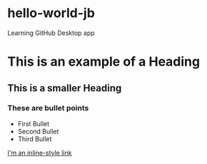 # hello-world-jb
Learning GitHub Desktop app


# This is an example of a Heading

## This is a smaller Heading

### These are bullet points
* First Bullet 
* Second Bullet
* Third Bullet

[I'm an inline-style link](https://github.com/adam-p/markdown-here/wiki/Markdown-Cheatsheet)
